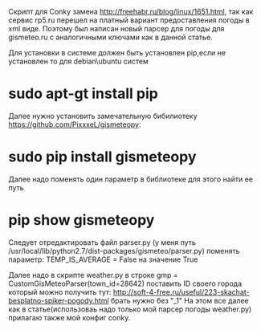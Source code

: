 Cкрипт для Conky замена http://freehabr.ru/blog/linux/1651.html, так как сервис rp5.ru перешел на платный вариант предоставления погоды в xml виде. Поэтому был написан новый парсер для погоды для gismeteo.ru с аналогичными ключами как в данной статье.

Для установки в системе должен быть установлен pip,если не установлен то для debian\ubuntu систем

# sudo apt-gt install pip

Далее нужно установить замечательную бибилиотеку https://github.com/PixxxeL/gismeteopy:

# sudo pip install gismeteopy

Далее надо поменять один параметр в библиотеке для этого найти ее путь

# pip show gismeteopy

Следует отредактировать файл parser.py (у меня путь /usr/local/lib/python2.7/dist-packages/gismeteo/parser.py) поменять параметр: TEMP_IS_AVERAGE = False на значение True

Далее надо в скрипте weather.py в строке gmp = CustomGisMeteoParser(town_id=28642) поставить ID своего города который можно получить 
тут: http://soft-4-free.ru/useful/223-skachat-besplatno-spiker-pogody.html брать нужно без "_1"
На этом все далее как в статье(использоваь надо только мой парсер погоды weather.py) прилагаю также мой конфиг conky. 
